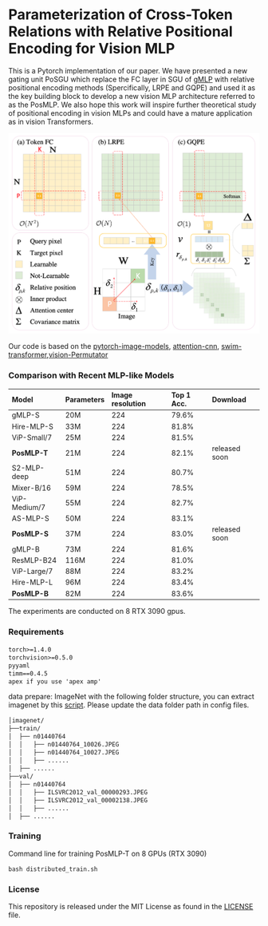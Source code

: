 # Parameterization of Cross-Token Relations with Relative Positional Encoding for Vision MLP

This is a Pytorch implementation of our paper. We have presented a new gating unit PoSGU 
which  replace the FC layer in SGU of [gMLP](https://proceedings.neurips.cc/paper/2021/hash/4cc05b35c2f937c5bd9e7d41d3686fff-Abstract.html) with relative positional encoding methods (Spercifically, LRPE and GQPE) and used it
as the key building block to develop a new vision MLP architecture
referred to as the PosMLP. We also hope this work will inspire further theoretical study of positional encoding
in vision MLPs and could have a mature application as in vision
Transformers.

![](three-method.png)

Our code is based on the [pytorch-image-models](https://github.com/rwightman/pytorch-image-models), [attention-cnn](https://github.com/epfml/attention-cnn), [swim-transformer](https://github.com/microsoft/Swin-Transformer),[vision-Permutator](https://github.com/Andrew-Qibin/VisionPermutator)

### Comparison with Recent MLP-like Models
| Model        | Parameters | Image resolution | Top 1 Acc. | Download |
| :----------- | :--------- | :--------------- | :--------- | :------- |
| gMLP-S       | 20M        | 224              | 79.6%      |          |
| Hire-MLP-S   | 33M        | 224              | 81.8%      |          |
| ViP-Small/7  | 25M        | 224              | 81.5%      |          |
| **PosMLP-T** | 21M        | 224              | 82.1%      |released soon|
| S2-MLP-deep  | 51M        | 224              | 80.7%      |          |
| Mixer-B/16   | 59M        | 224              | 78.5%      |          |
| ViP-Medium/7 | 55M        | 224              | 82.7%      |          |
| AS-MLP-S     | 50M        | 224              | 83.1%      |          |
| **PosMLP-S** | 37M        | 224              | 83.0%      |released soon|
| gMLP-B       | 73M        | 224              | 81.6%      |          |
| ResMLP-B24   | 116M       | 224              | 81.0%      |          |
| ViP-Large/7  | 88M        | 224              | 83.2%      |          |
| Hire-MLP-L   | 96M        | 224              | 83.4%      |          |
| **PosMLP-B** | 82M        | 224              | 83.6%      |          |


The experiments are conducted on 8 RTX 3090 gpus.
### Requirements

```
torch>=1.4.0
torchvision>=0.5.0
pyyaml
timm==0.4.5
apex if you use 'apex amp'
```

data prepare: ImageNet with the following folder structure, you can extract imagenet by this [script](https://gist.github.com/BIGBALLON/8a71d225eff18d88e469e6ea9b39cef4). Please update the data folder path in config files.

```
│imagenet/
├──train/
│  ├── n01440764
│  │   ├── n01440764_10026.JPEG
│  │   ├── n01440764_10027.JPEG
│  │   ├── ......
│  ├── ......
├──val/
│  ├── n01440764
│  │   ├── ILSVRC2012_val_00000293.JPEG
│  │   ├── ILSVRC2012_val_00002138.JPEG
│  │   ├── ......
│  ├── ......
```

<!-- ### Validation
Replace DATA_DIR with your imagenet validation set path and MODEL_DIR with the checkpoint path
```
CUDA_VISIBLE_DEVICES=0 bash eval.sh /path/to/imagenet/val /path/to/checkpoint
``` -->

### Training

Command line for training PosMLP-T on 8 GPUs (RTX 3090)
```
bash distributed_train.sh
```


<!-- ### Reference
You may want to cite:
```
@misc{hou2021vision,
    title={Vision Permutator: A Permutable MLP-Like Architecture for Visual Recognition},
    author={Qibin Hou and Zihang Jiang and Li Yuan and Ming-Ming Cheng and Shuicheng Yan and Jiashi Feng},
    year={2021},
    eprint={2106.12368},
    archivePrefix={arXiv},
    primaryClass={cs.CV}
}
``` -->


### License
This repository is released under the MIT License as found in the [LICENSE](LICENSE) file.
